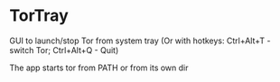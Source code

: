 # TorTray
GUI to launch/stop Tor from system tray (Or with hotkeys: Ctrl+Alt+T - switch Tor; Ctrl+Alt+Q - Quit)

The app starts tor from PATH or from its own dir
